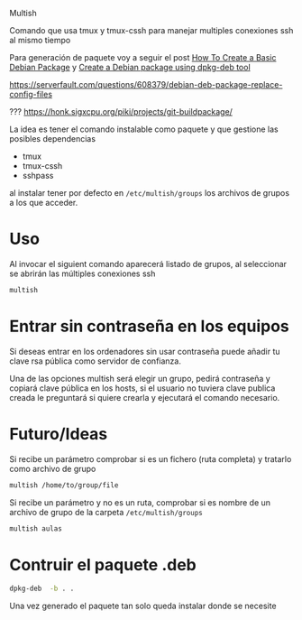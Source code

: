 Multish

Comando que usa tmux y tmux-cssh para manejar multiples conexiones ssh al mismo tiempo

Para generación de paquete voy a seguir el post [How To Create a Basic Debian Package](https://betterprogramming.pub/how-to-create-a-basic-debian-package-927be001ad80) y [Create a Debian package using dpkg-deb tool](https://blog.knoldus.com/create-a-debian-package-using-dpkg-deb-tool/)

https://serverfault.com/questions/608379/debian-deb-package-replace-config-files


???
https://honk.sigxcpu.org/piki/projects/git-buildpackage/

La idea es tener el comando instalable como paquete y que gestione las posibles dependencias
- tmux
- tmux-cssh
- sshpass

al instalar tener por defecto en `/etc/multish/groups` los archivos de grupos a los que acceder.


# Uso

Al invocar el siguient comando aparecerá listado de grupos, al seleccionar se abrirán las múltiples conexiones ssh

```sh
multish
```

# Entrar sin contraseña en los equipos

Si deseas entrar en los ordenadores sin usar contraseña puede añadir tu clave rsa pública como servidor de confianza.

Una de las opciones multish será elegir un grupo, pedirá contraseña y copiará clave pública en los hosts, si el usuario no tuviera clave publica creada le preguntará si quiere crearla y ejecutará el comando necesario.

# Futuro/Ideas

Si recibe un parámetro comprobar si es un fichero (ruta completa) y tratarlo como archivo de grupo

```sh
multish /home/to/group/file
```

Si recibe un parámetro y no es un ruta, comprobar si es nombre de un archivo de grupo de la carpeta `/etc/multish/groups`

```sh
multish aulas
```

# Contruir el paquete .deb

```sh
dpkg-deb  -b . .
```

Una vez generado el paquete tan solo queda instalar donde se necesite



